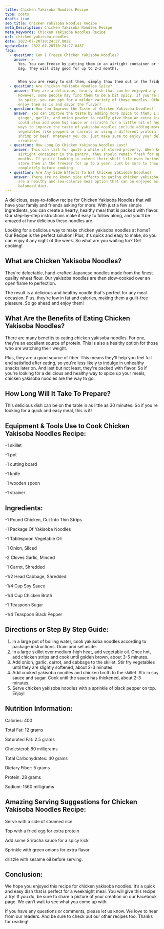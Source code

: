 ```yaml
---
title: Chicken Yakisoba Noodles Recipe
type: posts
draft: true
seo_title: Chicken Yakisoba Noodles Recipe
meta_Description: Chicken Yakisoba Noodles Recipe
meta_Keywords: Chicken Yakisoba Noodles Recipe
url: chicken-yakisoba-noodles
date: 2022-07-20T10:24:27.802Z
updateDate: 2022-07-20T10:24:27.848Z
faqs:
  - question: Can I Freeze Chicken Yakisoba Noodles?
    answer: >-
      Yes. You can freeze by putting them in an airtight container or freezer
      bag. They will stay good for up to 2-3 months.


      When you are ready to eat them, simply thaw them out in the fridge overnight or heat them up in the microwave.
  - question: Are Chicken Yakisoba Noodles Spicy?
    answer: They are a delicious, hearty dish that can be enjoyed any time of day.
      However, some people may find them to be a bit spicy. If you're sensitive
      to spice, you can opt for a milder variety of these noodles. Otherwise,
      enjoy them as is and savor the flavor!
  - question: How Can Improve the Taste of Chicken Yakisoba Noodles?
    answer: You can improve the taste by adding more spice to them. I suggest using
      ginger, garlic, and onion powder to really give them an extra kick. You
      could also add some hot sauce or sriracha for a little bit of heat. Other
      ways to improve the taste of yakisoba noodles include adding more
      vegetables like peppers or carrots or using a different protein like
      shrimp or beef. Whatever you do, just make sure to enjoy your delicious
      creation!
  - question: How Long Do Chicken Yakisoba Noodles Last?
    answer: This can last for quite a while if stored properly. When kept in an
      airtight container in the pantry, they should remain fresh for up to six
      months. If you're looking to extend their shelf life even further, you can
      store them in the freezer for up to a year. Just be sure to thaw them
      completely before cooking.
  - question: Are Any Side Effects To Eat Chicken Yakisoba Noodles?
    answer: There are no known side effects to eating chicken yakisoba noodles. They
      are a healthy and low-calorie meal option that can be enjoyed as part of a
      balanced diet.
---
```

A delicious, easy-to-follow recipe for Chicken Yakisoba Noodles that will have your family and friends asking for more. With just a few simple ingredients, you can create a hearty, healthy meal that is packed with flavor. Our step-by-step instructions make it easy to follow along, and you'll be amazed at how delicious these noodles are.

Looking for a delicious way to make chicken yakisoba noodles at home? Our Recipe is the perfect solution! Plus, it's quick and easy to make, so you can enjoy it any night of the week. So what are you waiting for? Get cooking!

## **What are Chicken Yakisoba Noodles?**

They're delectable, hand-crafted Japanese noodles made from the finest quality wheat flour. Our yakisoba noodles are then slow-cooked over an open flame to perfection.

The result is a delicious and healthy noodle that's perfect for any meal occasion. Plus, they're low in fat and calories, making them a guilt-free pleasure. So go ahead and enjoy them!

## **What Are the Benefits of Eating Chicken Yakisoba Noodles?**

There are many benefits to eating chicken yakisoba noodles. For one, they're an excellent source of protein. This is also a healthy option for those who are watching their weight.

Plus, they are a good source of fiber. This means they'll help you feel full and satisfied after eating, so you're less likely to indulge in unhealthy snacks later on. And last but not least, they're packed with flavor. So if you're looking for a delicious and healthy way to spice up your meals, chicken yakisoba noodles are the way to go.

## **How Long Will It Take To Prepare?**

This delicious dish can be on the table in as little as 30 minutes. So if you're looking for a quick and easy meal, this is it!

## **Equipment & Tools Use to Cook Chicken Yakisoba Noodles Recipe:**

\-1 skillet

\-1 pot

\-1 cutting board

\-1 knife

\-1 wooden spoon

\-1 strainer

## **Ingredients:**

\-1 Pound Chicken, Cut Into Thin Strips

\-1 Package Of Yakisoba Noodles

\-1 Tablespoon Vegetable Oil

\-1 Onion, Sliced

\-2 Cloves Garlic, Minced

\-1 Carrot, Shredded

\-1/2 Head Cabbage, Shredded

\-1/4 Cup Soy Sauce

\-1/4 Cup Chicken Broth

\-1 Teaspoon Sugar

\-1/4 Teaspoon Black Pepper

## **Directions or Step By Step Guide:**

1. In a large pot of boiling water, cook yakisoba noodles according to package instructions. Drain and set aside.
2. In a large skillet over medium-high heat, add vegetable oil. Once hot, add chicken strips and cook until golden brown, about 3-5 minutes.
3. Add onion, garlic, carrot, and cabbage to the skillet. Stir fry vegetables until they are slightly softened, about 2-3 minutes.
4. Add cooked yakisoba noodles and chicken broth to the skillet. Stir in soy sauce and sugar. Cook until the sauce has thickened, about 2-3 minutes.
5. Serve chicken yakisoba noodles with a sprinkle of black pepper on top. Enjoy!

## **Nutrition Information:**

Calories: 400

Total Fat: 12 grams

Saturated Fat: 2.5 grams

Cholesterol: 80 milligrams

Total Carbohydrates: 40 grams

Dietary Fiber: 5 grams

Protein: 28 grams

Sodium: 1560 milligrams

## **Amazing Serving Suggestions for Chicken Yakisoba Noodles Recipe:**

Serve with a side of steamed rice

Top with a fried egg for extra protein

Add some Sriracha sauce for a spicy kick

Sprinkle with green onions for extra flavor

drizzle with sesame oil before serving.

## **Conclusion:**

We hope you enjoyed this recipe for chicken yakisoba noodles. It’s a quick and easy dish that is perfect for a weeknight meal. You will give this recipe a try! If you do, be sure to share a picture of your creation on our Facebook page. We can’t wait to see what you come up with.

If you have any questions or comments, please let us know. We love to hear from our readers. And be sure to check out our other recipes too. Thanks for reading!